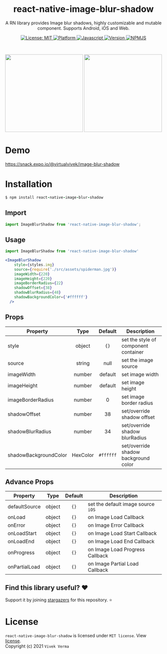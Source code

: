 <h1 align="center">react-native-image-blur-shadow</h1>
<p align="center">A RN library provides Image blur shadows, highly customizable and mutable component. Supports Android, iOS and Web.</p>

<p align="center">
    
<a href="https://github.com/virtualvivek/react-native-image-blur-shadow/blob/main/LICENSE">
    <img src="https://img.shields.io/badge/License-MIT-darklime.svg?style=flat-square&color=blue"
        alt="License: MIT" />
</a>

<a href="https://www.npmjs.com/package/react-native-image-blur-shadow">
    <img src="https://img.shields.io/badge/platform-Android | iOS | Web-green.svg?style=flat-square&logo=keyboard&color=8a1db3"
        alt="Platform" />
</a>

<a href="https://www.npmjs.com/package/react-native-image-blur-shadow">
    <img src="https://img.shields.io/badge/100%25-Javascript-green.svg?style=flat-square&logo=keyboard&color=e3e017"
        alt="Javascript" />
</a>
  
<a href="https://www.npmjs.com/package/react-native-image-blur-shadow">
    <img src="https://img.shields.io/github/package-json/v/virtualvivek/react-native-image-blur-shadow?color=%2331b57e&style=flat-square"
        alt="Version" />
</a>

<a href="https://www.npmjs.com/package/react-native-image-blur-shadow">
    <img src="https://img.shields.io/badge/npm-package-green.svg?style=flat-square&logo=npm&color=f55a42"
        alt="NPMJS" />
</a>

</p>
​
<p align="center">
    <img src="https://github.com/virtualvivek/react-native-image-blur-shadow/blob/main/app/markdown/md_preview_one.jpg" width="250" />
    <img src="https://github.com/virtualvivek/react-native-image-blur-shadow/blob/main/app/markdown/md_preview_two.jpg" width="250" />
</p>

# Demo
<a href="https://snack.expo.io/@virtualvivek/image-blur-shadow" target="_blank">https://snack.expo.io/@virtualvivek/image-blur-shadow</a>

# Installation

```ruby
$ npm install react-native-image-blur-shadow
```
## Import

```jsx
import ImageBlurShadow from 'react-native-image-blur-shadow';
```

## Usage

```jsx
import ImageBlurShadow from 'react-native-image-blur-shadow'

<ImageBlurShadow
    style={styles.img}
    source={require('./src/assets/spiderman.jpg')}
    imageWidth={220}
    imageHeight={220}
    imageBorderRadius={22}
    shadowOffset={38}
    shadowBlurRadius={48}
    shadowBackgroundColor={'#ffffff'}
  />
```

## Props

| Property             |  Type   | Default | Description                                  |
| -------------------- | :-----: | :-----: | -------------------------------------------- |
| style                | object  |  `{}`   | set the style of component container         |
| source               | string  |  null   | set the image source                         |
| imageWidth           | number  |  default| set image width                              |
| imageHeight          | number  |  default| set image height                             |
| imageBorderRadius    | number  |  0      | set image border radius                      |
| shadowOffset         | number  |  38     | set/override shadow offset                   |
| shadowBlurRadius     | number  |  34     | set/override shadow blurRadius               |
| shadowBackgroundColor| HexColor|`#ffffff`| set/override shadow background color         |

## Advance Props

| Property             |  Type   | Default | Description                                  |
| -------------------- | :-----: | :-----: | -------------------------------------------- |
| defaultSource        | object  |  `{}`   | set the default image source `iOS`           |
| onLoad               | object  |  `{}`   | on Image Load Callback                       |
| onError              | object  |  `{}`   | on Image Error Callback                      |
| onLoadStart          | object  |  `{}`   | on Image Load Start Callback                 |
| onLoadEnd            | object  |  `{}`   | on Image Load End Callback                   |
| onProgress           | object  |  `{}`   | on Image Load Progress Callback              |
| onPartialLoad        | object  |  `{}`   | on Image Partial Load Callback               |


## Find this library useful? :heart:
Support it by joining [stargazers](https://github.com/virtualvivek/react-native-image-blur-shadow/stargazers) for this repository. :star:

# License

`react-native-image-blur-shadow` is licensed under `MIT license`. View [license](https://github.com/virtualvivek/react-native-image-blur-shadow/blob/main/LICENSE). <br>
Copyright (c) 2021 ` Vivek Verma `
